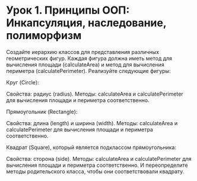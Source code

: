 # Урок 1. Принципы ООП: Инкапсуляция, наследование, полиморфизм

Создайте иерархию классов для представления различных геометрических фигур. Каждая фигура должна иметь метод для вычисления площади (calculateArea) и метод для вычисления периметра (calculatePerimeter). Реализуйте следующие фигуры:

Круг (Circle):

Свойства: радиус (radius).
Методы: calculateArea и calculatePerimeter для вычисления площади и периметра соответственно.


Прямоугольник (Rectangle):

Свойства: длина (length) и ширина (width).
Методы: calculateArea и calculatePerimeter для вычисления площади и периметра соответственно.


Квадрат (Square), который является подклассом прямоугольника:

Свойства: сторона (side).
Методы: calculateArea и calculatePerimeter для вычисления площади и периметра соответственно. И переопределите методы родительского класса, чтобы они соответствовали квадрату.